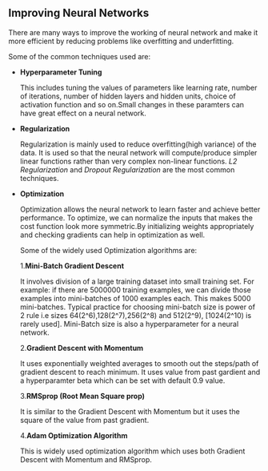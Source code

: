 ## Improving Neural Networks 

<p>There are many ways to improve the working of neural network and make it more efficient by reducing problems like overfitting and underfitting.</p>

<p>Some of the common techniques used are:</p>

  * **Hyperparameter Tuning**
        <p>This includes tuning the values of parameters like learning rate, number of iterations, number of hidden layers and hidden units, choice of activation function and so on.Small changes in these paramters can have great effect on a neural network.</p>
  * **Regularization** 
        <p>Regularization is mainly used to reduce overfitting(high variance) of the data. It is used so that the neural network will compute/produce simpler linear functions rather than very complex non-linear functions. *L2 Regularization* and *Dropout Regularization* are the most common techniques.</p>
  * **Optimization**
         <p>Optimization allows the neural network to learn faster and achieve better performance. To optimize, we can normalize the inputs that makes the cost function look more symmetric.By initializing weights appropriately and checking gradients can help in optimization as well.</p>
         <p>Some of the widely used Optimization algorithms are:</p>
         1.**Mini-Batch Gradient Descent**
                 <p>It involves division of a large training dataset into small training set. For example: if there are 5000000 training examples, we can divide those examples into mini-batches of 1000 examples each. This makes 5000 mini-batches. Typical practice for choosing mini-batch size is power of 2 rule i.e sizes 64(2^6),128(2^7),256(2^8) and 512(2^9), [1024(2^10) is rarely used]. Mini-Batch size is also a hyperparameter for a neural network.</p>
         2.**Gradient Descent with Momentum**
                 <p>It uses exponentially weighted averages to smooth out the steps/path of gradient descent to reach minimum. It uses value from past gardient and a hyperparamter beta which can be set with default 0.9 value.</p>
         3.**RMSprop (Root Mean Square prop)**
                 <p>It is similar to the Gradient Descent with Momentum but it uses the square of the value from past gradient.</p>
         4.**Adam Optimization Algorithm**
                 <p>This is widely used optimization algorithm which uses both Gradient Descent with Momentum and RMSprop.</p>
            
